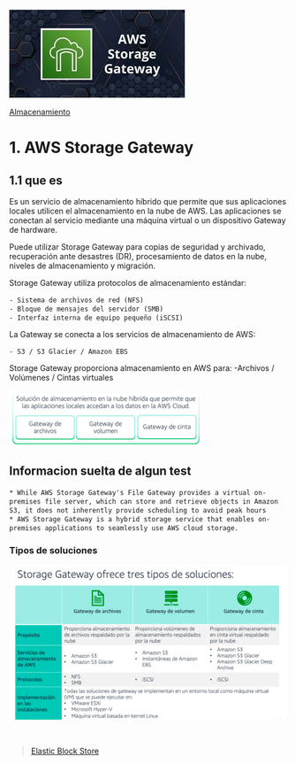 ![Amazon Store GateWay](../../00_assets/Almacenamiento/storeGateway-logo.jpeg)

[Almacenamiento](../../2-Almacenamiento/)

# 1. AWS Storage Gateway

## 1.1 que es

Es un servicio de almacenamiento híbrido que permite que sus aplicaciones locales utilicen el almacenamiento en la nube de AWS. Las aplicaciones se conectan al servicio mediante una máquina virtual o un dispositivo Gateway de hardware.

Puede utilizar Storage Gateway para copias de seguridad y archivado, recuperación ante desastres (DR), procesamiento de datos en la nube, niveles de almacenamiento y migración.

Storage Gateway utiliza protocolos de almacenamiento estándar: 

    - Sistema de archivos de red (NFS)
    - Bloque de mensajes del servidor (SMB)
    - Interfaz interna de equipo pequeño (iSCSI) 

La Gateway se conecta a los servicios de almacenamiento de AWS:

    - S3 / S3 Glacier / Amazon EBS

Storage Gateway proporciona almacenamiento en AWS para: 
    -Archivos / Volúmenes / Cintas virtuales

![imagen](../../00_assets/Almacenamiento/almacenamiento-storagegateway.png)

## Informacion suelta de algun test

    * While AWS Storage Gateway's File Gateway provides a virtual on-premises file server, which can store and retrieve objects in Amazon S3, it does not inherently provide scheduling to avoid peak hours
    * AWS Storage Gateway is a hybrid storage service that enables on-premises applications to seamlessly use AWS cloud storage.
    

### Tipos de soluciones

![Tipos de Soluciones](../../00_assets/Almacenamiento/soluciones-StorageGateway.png)

<br/>

> [Elastic Block Store](../De%20Bloque,%20en%20Archivos%20y%20Objetos/ebs.md)

<br/>